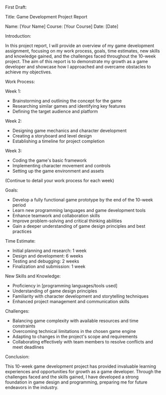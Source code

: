 First Draft:

Title: Game Development Project Report

Name: [Your Name] Course: [Your Course] Date: [Date]

Introduction:

In this project report, I will provide an overview of my game development assignment, focusing on my work process, goals, time estimates, new skills and knowledge gained, and the challenges faced throughout the 10-week project. The aim of this report is to demonstrate my growth as a game developer and showcase how I approached and overcame obstacles to achieve my objectives.

Work Process:

Week 1:

-   Brainstorming and outlining the concept for the game
-   Researching similar games and identifying key features
-   Defining the target audience and platform

Week 2:

-   Designing game mechanics and character development
-   Creating a storyboard and level design
-   Establishing a timeline for project completion

Week 3:

-   Coding the game's basic framework
-   Implementing character movement and controls
-   Setting up the game environment and assets

(Continue to detail your work process for each week)

Goals:

-   Develop a fully functional game prototype by the end of the 10-week period
-   Learn new programming languages and game development tools
-   Enhance teamwork and collaboration skills
-   Improve problem-solving and critical thinking abilities
-   Gain a deeper understanding of game design principles and best practices

Time Estimate:

-   Initial planning and research: 1 week
-   Design and development: 6 weeks
-   Testing and debugging: 2 weeks
-   Finalization and submission: 1 week

New Skills and Knowledge:

-   Proficiency in [programming languages/tools used]
-   Understanding of game design principles
-   Familiarity with character development and storytelling techniques
-   Enhanced project management and communication skills

Challenges:

-   Balancing game complexity with available resources and time constraints
-   Overcoming technical limitations in the chosen game engine
-   Adapting to changes in the project's scope and requirements
-   Collaborating effectively with team members to resolve conflicts and meet deadlines

Conclusion:

This 10-week game development project has provided invaluable learning experiences and opportunities for growth as a game developer. Through the challenges faced and the skills gained, I have developed a strong foundation in game design and programming, preparing me for future endeavors in the industry.
